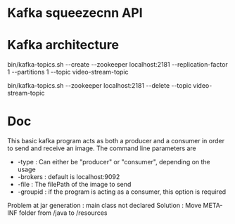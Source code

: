 # Kafka squeezecnn API

# Kafka architecture
bin/kafka-topics.sh --create --zookeeper localhost:2181 --replication-factor 1 --partitions 1 --topic video-stream-topic

bin/kafka-topics.sh --zookeeper localhost:2181  --delete --topic video-stream-topic

# Doc

This basic kafka program acts as both a producer and a consumer in order to send and receive an image.
The command line parameters are 
* -type : Can either be "producer" or "consumer", depending on the usage
* -brokers : default is localhost:9092
* -file : The filePath of the image to send
* -groupid : if the program is acting as a consumer, this option is required

Problem at jar generation : main class not declared
Solution : Move META-INF folder from /java to /resources
